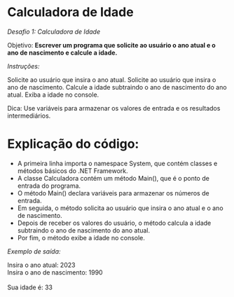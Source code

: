 # Calculadora de Idade

*Desafio 1: Calculadora de Idade*

Objetivo: **Escrever um programa que solicite ao usuário o ano atual e o ano de nascimento 
e calcule a idade.**

*Instruções:*

Solicite ao usuário que insira o ano atual.
Solicite ao usuário que insira o ano de nascimento.
Calcule a idade subtraindo o ano de nascimento do ano atual.
Exiba a idade no console.

Dica: Use variáveis para armazenar os valores de entrada e os resultados intermediários.

# Explicação do código:

- A primeira linha importa o namespace System, que contém classes e métodos básicos do .NET Framework.<br/>
- A classe Calculadora contém um método Main(), que é o ponto de entrada do programa.<br/>
- O método Main() declara variáveis para armazenar os números de entrada.<br/>
- Em seguida, o método solicita ao usuário que insira o ano atual e o ano de nascimento.<br/>
- Depois de receber os valores do usuário, o método calcula a idade subtraindo o ano de nascimento do ano atual.<br/>
- Por fim, o método exibe a idade no console.<br/>

*Exemplo de saída:*

Insira o ano atual: 2023 <br/>
Insira o ano de nascimento: 1990 <br/>
<br/>
Sua idade é: 33 <br/>
